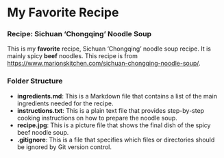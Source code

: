 # My Favorite Recipe
### Recipe: Sichuan ‘Chongqing’ Noodle Soup
This is my **favorite** recipe, Sichuan ‘Chongqing’ noodle soup recipe. It is mainly spicy **beef** noodles. This recipe is from https://www.marionskitchen.com/sichuan-chongqing-noodle-soup/.

### Folder Structure
- **ingredients.md**: This is a Markdown file that contains a list of the main ingredients needed for the recipe.
- **instructions.txt**: This is a plain text file that provides step-by-step cooking instructions on how to prepare the noodle soup.
- **recipe.jpg**: This is a picture file that shows the final dish of the spicy beef noodle soup.
- **.gitignore**: This is a file that specifies which files or directories should be ignored by Git version control.